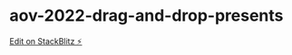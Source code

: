 # aov-2022-drag-and-drop-presents

[Edit on StackBlitz ⚡️](https://stackblitz.com/edit/drag-and-drop-presents-ag5iua)